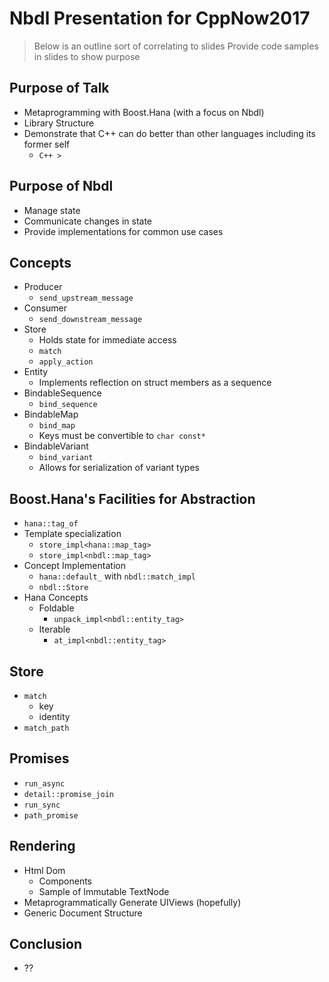 # Nbdl Presentation for CppNow2017

> Below is an outline sort of correlating to slides
> Provide code samples in slides to show purpose


## Purpose of Talk

  - Metaprogramming with Boost.Hana (with a focus on Nbdl)
  - Library Structure
  - Demonstrate that C++ can do better than other languages including its former self
    - `C++ >`

## Purpose of Nbdl

  - Manage state
  - Communicate changes in state
  - Provide implementations for common use cases 

## Concepts

  - Producer
    - `send_upstream_message`
  - Consumer
    - `send_downstream_message`
  - Store
    - Holds state for immediate access
    - `match`
    - `apply_action`
  - Entity
    - Implements reflection on struct members as a sequence
  - BindableSequence
    - `bind_sequence`
  - BindableMap
    - `bind_map`
    - Keys must be convertible to `char const*` 
  - BindableVariant
    - `bind_variant`
    - Allows for serialization of variant types

## Boost.Hana's Facilities for Abstraction
  
  - `hana::tag_of`
  - Template specialization
    - `store_impl<hana::map_tag>`
    - `store_impl<nbdl::map_tag>`
  - Concept Implementation
    - `hana::default_` with `nbdl::match_impl`
    - `nbdl::Store`
  - Hana Concepts
    - Foldable
      - `unpack_impl<nbdl::entity_tag>`
    - Iterable
      - `at_impl<nbdl::entity_tag>`

## Store

  - `match`
    - key
    - identity
  - `match_path`

## Promises

  - `run_async`
  - `detail::promise_join`
  - `run_sync`
  - `path_promise`

## Rendering
  - Html Dom
    - Components
    - Sample of Immutable TextNode
  - Metaprogrammatically Generate UIViews (hopefully)
  - Generic Document Structure

## Conclusion
  - ??
